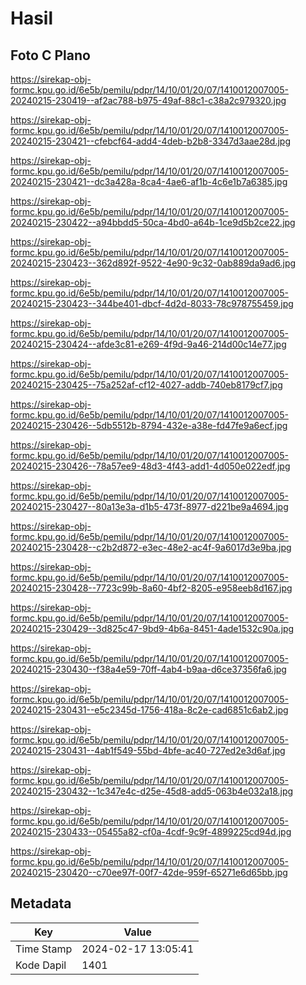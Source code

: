 # Hasil

## Foto C Plano

https://sirekap-obj-formc.kpu.go.id/6e5b/pemilu/pdpr/14/10/01/20/07/1410012007005-20240215-230419--af2ac788-b975-49af-88c1-c38a2c979320.jpg

https://sirekap-obj-formc.kpu.go.id/6e5b/pemilu/pdpr/14/10/01/20/07/1410012007005-20240215-230421--cfebcf64-add4-4deb-b2b8-3347d3aae28d.jpg

https://sirekap-obj-formc.kpu.go.id/6e5b/pemilu/pdpr/14/10/01/20/07/1410012007005-20240215-230421--dc3a428a-8ca4-4ae6-af1b-4c6e1b7a6385.jpg

https://sirekap-obj-formc.kpu.go.id/6e5b/pemilu/pdpr/14/10/01/20/07/1410012007005-20240215-230422--a94bbdd5-50ca-4bd0-a64b-1ce9d5b2ce22.jpg

https://sirekap-obj-formc.kpu.go.id/6e5b/pemilu/pdpr/14/10/01/20/07/1410012007005-20240215-230423--362d892f-9522-4e90-9c32-0ab889da9ad6.jpg

https://sirekap-obj-formc.kpu.go.id/6e5b/pemilu/pdpr/14/10/01/20/07/1410012007005-20240215-230423--344be401-dbcf-4d2d-8033-78c978755459.jpg

https://sirekap-obj-formc.kpu.go.id/6e5b/pemilu/pdpr/14/10/01/20/07/1410012007005-20240215-230424--afde3c81-e269-4f9d-9a46-214d00c14e77.jpg

https://sirekap-obj-formc.kpu.go.id/6e5b/pemilu/pdpr/14/10/01/20/07/1410012007005-20240215-230425--75a252af-cf12-4027-addb-740eb8179cf7.jpg

https://sirekap-obj-formc.kpu.go.id/6e5b/pemilu/pdpr/14/10/01/20/07/1410012007005-20240215-230426--5db5512b-8794-432e-a38e-fd47fe9a6ecf.jpg

https://sirekap-obj-formc.kpu.go.id/6e5b/pemilu/pdpr/14/10/01/20/07/1410012007005-20240215-230426--78a57ee9-48d3-4f43-add1-4d050e022edf.jpg

https://sirekap-obj-formc.kpu.go.id/6e5b/pemilu/pdpr/14/10/01/20/07/1410012007005-20240215-230427--80a13e3a-d1b5-473f-8977-d221be9a4694.jpg

https://sirekap-obj-formc.kpu.go.id/6e5b/pemilu/pdpr/14/10/01/20/07/1410012007005-20240215-230428--c2b2d872-e3ec-48e2-ac4f-9a6017d3e9ba.jpg

https://sirekap-obj-formc.kpu.go.id/6e5b/pemilu/pdpr/14/10/01/20/07/1410012007005-20240215-230428--7723c99b-8a60-4bf2-8205-e958eeb8d167.jpg

https://sirekap-obj-formc.kpu.go.id/6e5b/pemilu/pdpr/14/10/01/20/07/1410012007005-20240215-230429--3d825c47-9bd9-4b6a-8451-4ade1532c90a.jpg

https://sirekap-obj-formc.kpu.go.id/6e5b/pemilu/pdpr/14/10/01/20/07/1410012007005-20240215-230430--f38a4e59-70ff-4ab4-b9aa-d6ce37356fa6.jpg

https://sirekap-obj-formc.kpu.go.id/6e5b/pemilu/pdpr/14/10/01/20/07/1410012007005-20240215-230431--e5c2345d-1756-418a-8c2e-cad6851c6ab2.jpg

https://sirekap-obj-formc.kpu.go.id/6e5b/pemilu/pdpr/14/10/01/20/07/1410012007005-20240215-230431--4ab1f549-55bd-4bfe-ac40-727ed2e3d6af.jpg

https://sirekap-obj-formc.kpu.go.id/6e5b/pemilu/pdpr/14/10/01/20/07/1410012007005-20240215-230432--1c347e4c-d25e-45d8-add5-063b4e032a18.jpg

https://sirekap-obj-formc.kpu.go.id/6e5b/pemilu/pdpr/14/10/01/20/07/1410012007005-20240215-230433--05455a82-cf0a-4cdf-9c9f-4899225cd94d.jpg

https://sirekap-obj-formc.kpu.go.id/6e5b/pemilu/pdpr/14/10/01/20/07/1410012007005-20240215-230420--c70ee97f-00f7-42de-959f-65271e6d65bb.jpg


## Metadata

| Key        | Value               |
| ---------- | ------------------- |
| Time Stamp | 2024-02-17 13:05:41 |
| Kode Dapil | 1401                |



